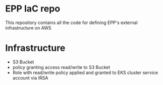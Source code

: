 # EPP IaC repo

This repository contains all the code for defining EPP's external infrastructure on AWS

# Infrastructure

- S3 Bucket
- policy granting access read/write to S3 Bucket
- Role with read/write policy applied and granted to EKS cluster service account via IRSA

